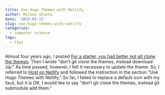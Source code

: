```yaml
---
title: Use Hugo Themes with Netlify
author: Mitsuo Shiota
date: '2023-03-13'
slug: use-hugo-themes-with-netlify
categories:
  - computer science
tags:
  - tips
---
```


Almost four years ago, I posted [For a starter, you had better not git clone the themes](https://mitsuoxv.rbind.io/2019/04/26/for-a-starter-you-had-better-not-git-clone-the-themes/). Then I wrote "don’t git clone the themes, instead download zip." As time passed, however, I felt it necessary to update the theme. So, I referred to [Host on Netlify](https://gohugo.io/hosting-and-deployment/hosting-on-netlify/) and followed the instruction in the section "Use Hugo Themes with Netlify." So far, I failed to replace a default icon with my face, but it is OK. I would like to say "don’t git clone the themes, instead git submodule add them."
